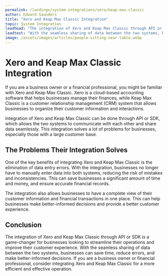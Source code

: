 ```yaml
---
permalink: /landings/system-integrations/xero/keap-max-classic
author: Edward Saunders
title: "Xero and Keap Max Classic Integration"
topic: System Integration
leadhead: "The integration of Xero and Keap Max Classic through API or SDK is a game-changer for businesses looking to streamline their operations and improve their customer experience"
leadtext: "With the seamless sharing of data between the two systems, businesses can save time, reduce errors, and make better-informed decisions. If you are a business owner or financial professional, consider integrating Xero and Keap Max Classic for a more efficient and effective operation."
image: /assets/images/articles/people-sitting-near-table.webp
---
```

<div class="arttext">
<h1>Xero and Keap Max Classic Integration</h1>

<p>If you are a business owner or a financial professional, you might be familiar with Xero and Keap Max Classic. Xero is a cloud-based accounting software that helps businesses manage their finances, while Keap Max Classic is a customer relationship management (CRM) system that allows businesses to organize their customer information and interactions.</p>

<p>Integration of Xero and Keap Max Classic can be done through API or SDK, which allows the two systems to communicate with each other and share data seamlessly. This integration solves a lot of problems for businesses, especially those with a large customer base.</p>

<h2>The Problems Their Integration Solves</h2>

<p>One of the key benefits of integrating Xero and Keap Max Classic is the elimination of data entry errors. With the integration, businesses no longer have to manually enter data into both systems, reducing the risk of mistakes and inconsistencies. This can save businesses a significant amount of time and money, and ensure accurate financial records.</p>

<p>The integration also allows businesses to have a complete view of their customer information and financial transactions in one place. This can help businesses make better-informed decisions and provide a better customer experience.</p>

<h2>Conclusion</h2>

<p>The integration of Xero and Keap Max Classic through API or SDK is a game-changer for businesses looking to streamline their operations and improve their customer experience. With the seamless sharing of data between the two systems, businesses can save time, reduce errors, and make better-informed decisions. If you are a business owner or financial professional, consider integrating Xero and Keap Max Classic for a more efficient and effective operation.</p>

</div>